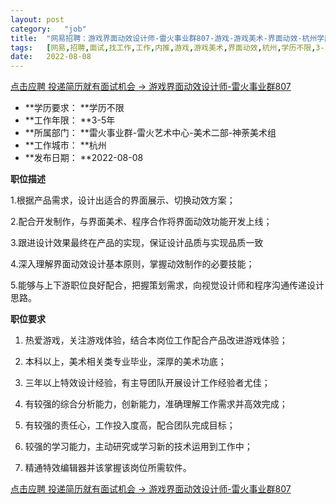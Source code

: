 ```yaml
---
layout:	post
category:	"job"
title:	"网易招聘：游戏界面动效设计师-雷火事业群807-游戏-游戏美术-界面动效-杭州学历不限3-5年"
tags:	[网易,招聘,面试,找工作,工作,内推,游戏,游戏美术,界面动效,杭州,学历不限,3-5年]
date:	2022-08-08
---
```


[点击应聘 投递简历就有面试机会 ->  游戏界面动效设计师-雷火事业群807](http://mobile.bole.netease.com/bole/boleDetail?id=35467&employeeId=346f03c3cda5f04c&key=all)



- **学历要求： **学历不限
- **工作年限： **3-5年
- **所属部门： **雷火事业群-雷火艺术中心-美术二部-神荼美术组
- **工作城市： **杭州
- **发布日期： **2022-08-08



**职位描述**

1.根据产品需求，设计出适合的界面展示、切换动效方案；

2.配合开发制作，与界面美术、程序合作将界面动效功能开发上线；

3.跟进设计效果最终在产品的实现，保证设计品质与实现品质一致

4.深入理解界面动效设计基本原则，掌握动效制作的必要技能；

5.能够与上下游职位良好配合，把握策划需求，向视觉设计师和程序沟通传递设计思路。





**职位要求**

1. 热爱游戏，关注游戏体验，结合本岗位工作配合产品改进游戏体验；

2. 本科以上，美术相关类专业毕业，深厚的美术功底；

3. 三年以上特效设计经验，有主导团队开展设计工作经验者尤佳；

4. 有较强的综合分析能力，创新能力，准确理解工作需求并高效完成；

5. 有较强的责任心，工作投入度高，配合团队完成目标；

6. 较强的学习能力，主动研究或学习新的技术运用到工作中；

7. 精通特效编辑器并该掌握该岗位所需软件。



[点击应聘 投递简历就有面试机会 ->  游戏界面动效设计师-雷火事业群807](http://mobile.bole.netease.com/bole/boleDetail?id=35467&employeeId=346f03c3cda5f04c&key=all)